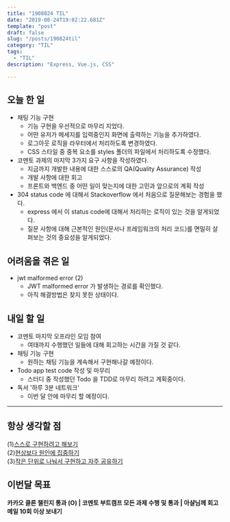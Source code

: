 ```yaml
---
title: "1908024 TIL"
date: "2019-08-24T19:02:22.681Z"
template: "post"
draft: false
slug: "/posts/190824til"
category: "TIL"
tags:
  - "TIL"
description: "Express, Vue.js, CSS"

---
```


## 오늘 한 일

- 채팅 기능 구현
  - 기능 구현을 우선적으로 마무리 지었다.
  - 어떤 유저가 메세지를 입력중인지 화면에 출력하는 기능을 추가하였다.
  - 로그아웃 로직을 라우터에서 처리하도록 변경하였다.
  - CSS 스타일 중 중복 요소를 styles 폴더의 파일에서 처리하도록 수정했다.
- 코멘토 과제의 마지막 3가지 요구 사항을 작성하였다.
  - 지금까지 개발한 내용에 대한 스스로의 QA(Quality Assurance) 작성
  - 개발 사항에 대한 회고
  - 프론트와 백엔드 중 어떤 일이 맞는지에 대한 고민과 앞으로의 계획 작성
- 304 status code 에 대해서 Stackoverflow 에서 처음으로 질문해보는 경험을 했다.
  - express 에서 이 status code에 대해서 처리하는 로직이 있는 것을 알게되었다.
  - 질문 사항에 대해 근본적인 원인(문서나 프레임워크의 처리 코드)를 면밀히 살펴보는 것의 중요성을 알게되었다.

## 어려움을 겪은 일

- jwt malformed error (2)
  - JWT malformed error 가 발생하는 경로를 확인했다.
  - 아직 해결방법은 찾지 못한 상태이다.

## 내일 할 일

- 코멘토 마지막 오프라인 모임 참여
  - 여태까지 수행했던 일들에 대해 회고하는 시간을 가질 것 같다.
- 채팅 기능 구현
  - 원하는 채팅 기능을 계속해서 구현해나갈 예정이다.
- Todo app test code 작성 및 마무리
  - 스터디 중 작성했던 Todo 을 TDD로 마무리 하려고 계획중이다.
- 독서 '하루 3분 네트워크'
  - 이번 달 안에 마무리 할 예정이다.

------



## 항상 생각할 점

(1)<u>스스로 구현하려고 해보기</u> <br>(2)<u>현상보다 원인에 집중하기</u> <br>(3)<u>작은 단위로 나눠서 구현하고 자주 공유하기</u>



## 이번달 목표

**카카오 클론 챌린지 통과 (O) | 코멘토 부트캠프 모든 과제 수행 및 통과 | 아샬님께 회고 메일 10회 이상 보내기**

